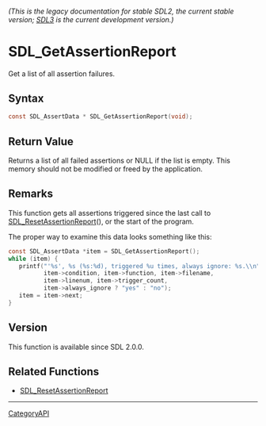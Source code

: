 ###### (This is the legacy documentation for stable SDL2, the current stable version; [SDL3](https://wiki.libsdl.org/SDL3/) is the current development version.)
# SDL_GetAssertionReport

Get a list of all assertion failures.

## Syntax

```c
const SDL_AssertData * SDL_GetAssertionReport(void);

```

## Return Value

Returns a list of all failed assertions or NULL if the list is empty. This
memory should not be modified or freed by the application.

## Remarks

This function gets all assertions triggered since the last call to
[SDL_ResetAssertionReport](SDL_ResetAssertionReport.md)(), or the start of the
program.

The proper way to examine this data looks something like this:

```c
const SDL_AssertData *item = SDL_GetAssertionReport();
while (item) {
   printf("'%s', %s (%s:%d), triggered %u times, always ignore: %s.\\n",
          item->condition, item->function, item->filename,
          item->linenum, item->trigger_count,
          item->always_ignore ? "yes" : "no");
   item = item->next;
}
```

## Version

This function is available since SDL 2.0.0.

## Related Functions

* [SDL_ResetAssertionReport](SDL_ResetAssertionReport.md)

----
[CategoryAPI](CategoryAPI.md)
